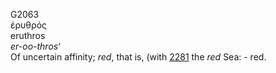 <body>
  <p>G2063<br>  ἐρυθρός  <br> eruthros  <br><i>er-oo-thros‘ </i><br>Of uncertain affinity; <i>red</i>, that is, (with <a href="g2281.htm">2281</a>  the <i>red</i> Sea: - red.<br></p>
 </body>
